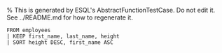 % This is generated by ESQL's AbstractFunctionTestCase. Do not edit it. See ../README.md for how to regenerate it.

```esql
FROM employees
| KEEP first_name, last_name, height
| SORT height DESC, first_name ASC
```
